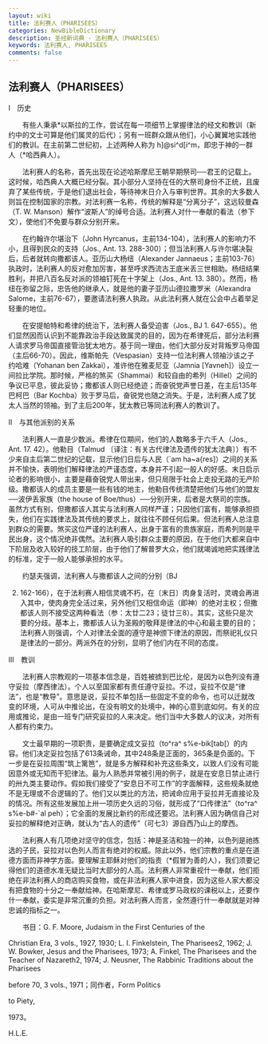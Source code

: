 ```yaml
---
layout: wiki
title: 法利赛人（PHARISEES）
categories: NewBibleDictionary
description: 圣经新词典 - 法利赛人（PHARISEES）
keywords: 法利赛人, PHARISEES
comments: false
---
```


## 法利赛人（PHARISEES）

Ⅰ　历史

　　有些人秉承*以斯拉的工作，尝试在每一项细节上掌握律法的经文和教训（新约中的文士可算是他们属灵的后代）；另有一班群众跟从他们，小心翼翼地实践他们的教训。在主前第二世纪初，上述两种人称为 h]@si^d[i^m，即忠于神的一群人（*哈西典人）。

　　法利赛人的名称，首先出现在论述哈斯摩尼王朝早期祭司──君王的记载上。这时候，哈西典人大概已经分裂。其小部分人坚持在任的大祭司身份不正统，且废弃了某些传统，于是他们退出社会，等待神末日介入与审判世界。其余的大多数人则旨在控制国家的宗教。对法利赛一名称，传统的解释是“分离分子”，这远较曼森（T. W. Manson）解作“波斯人”的绰号合适。法利赛人对什一奉献的看法（参下文），使他们不免要与群众分别开来。

　　在约翰许尔堪治下（John Hyrcanus，主前134-104），法利赛人的影响力不小，且得到民众的支持（Jos., Ant. 13. 288-300）；但当法利赛人与许尔堪决裂后，后者就转向撒都该人。亚历山大杨纽（Alexander Jannaeus；主前103-76）执政时，法利赛人的反对愈加厉害，甚至呼求西流古王底米丢三世相助。杨纽结果胜利，并把八百名反对派的领袖钉死在十字架上（Jos., Ant. 13. 380）。然而，杨纽在弥留之际，忠告他的继承人，就是他的妻子亚历山德拉撒罗米（Alexandra Salome，主前76-67），要邀请法利赛人执政。从此法利赛人就在公会中占着举足轻重的地位。

　　在安提帕特和希律的统治下，法利赛人备受迫害（Jos., BJ 1. 647-655）。他们显然因而认识到不能靠政治手段达致属灵的目的，因为在希律死后，部分法利赛人请求罗马帝国直接管治犹太地方。基于同一理由，他们大部分反对背叛罗马帝国（主后66-70）。因此，维斯帕先（Vespasian）支持一位法利赛人领袖沙该之子约哈难（Yohanan ben Zakkai），准许他在雅麦尼亚（Jamnia [Yavneh]）设立一间拉比学院。那时候，严格的煞买（Shammai）和较自由的希列（Hillel）之间的争议已平息，彼此妥协；撒都该人则已经绝迹；而奋锐党声誉日差，在主后135年巴柯巴（Bar Kochba）败于罗马后，奋锐党也随之消失。于是，法利赛人成了犹太人当然的领袖。到了主后200年，犹太教已等同法利赛人的教训了。

Ⅱ　与其他派别的关系

　　法利赛人一直是少数派。希律在位期间，他们的人数略多于六千人（Jos., Ant. 17. 42）。他勒目（Talmud 〔译注：有关古代律法及遗传的犹太法典〕）有不少来自主后第二世纪的记载，显示他们日后与人民（`am ha~a{res]）之间的关系并不愉快，表明他们解释律法的严谨态度，本身并不引起一般人的好感。末日启示论者的影响很小，主要是藉奋锐党人带出来，但只局限于社会上走投无路的无产阶级。撒都该人的成员主要是一些有钱的地主，他勒目传统清楚把他们与他们的盟友──波伊丢家族（the house of Boe/thus）──分别开来，后者是大祭司的宗族。虽然方式有别，但撒都该人其实与法利赛人同样严谨；只因他们富有，能够承担损失，他们在实践律法及其传统的要求上，就往往不顾任何后果。但法利赛人总注意到群众的需要。煞买这位严谨的法利赛人，出身于富有的贵族家庭，而希列则是平民出身，这个情况绝非偶然。法利赛人吸引群众主要的原因，在于他们大都来自中下阶层及收入较好的技工阶层，由于他们了解普罗大众，他们就竭诚地把实践律法的标准，定于一般人能够承担的水平。

　　约瑟夫强调，法利赛人与撒都该人之间的分别（BJ

2. 162-166），在于法利赛人相信灵魂不朽，在〔末日〕肉身复活时，灵魂会再进入其中，使肉身完全活过来，另外他们又相信命运（即神）的绝对主权；但撒都该人则不接受这两种看法（参：太廿二23；徒廿三8）。其实，这些只是次要的分歧。基本上，撒都该人认为圣殿的敬拜是律法的中心和最主要的目的；法利赛人则强调，个人对律法全面的遵守是神颁下律法的原因，而祭祀礼仪只是律法的一部分。两派外在的分别，显明了他们内在不同的态度。

Ⅲ　教训

　　法利赛人宗教观的一项基本信念是，百姓被掳到巴比伦，是因为以色列没有遵守妥拉（摩西律法）。个人以至国家都有责任遵守妥拉。不过，妥拉不仅是“律法”，也是“教导”。意思是说，妥拉不单包括一些固定不变的命令，也可以迁就改变的环境，人可从中推论出，在没有明文的处境中，神的心意到底如何。有关的应用或推论，是由一班专门研究妥拉的人来决定。他们当中大多数人的议决，对所有人都有约束力。

　　文士最早期的一项职责，是要确定成文妥拉（to^ra^ s%e-bik[tab[）的内容。他们决定妥拉包括了613条诫命，其中248条是正面的，365条是负面的。下一步是在妥拉周围“筑上篱笆”，就是多方解释和补充这些条文，以致人们没有可能因意外或无知而干犯律法。最为人熟悉并常被引用的例子，就是在安息日禁止进行的卅九类主要动作。假如我们接受了“安息日不可工作”的字面解释，这些规条就绝不是无理或不合逻辑的了。他们又以类比的方法，把诫命应用于妥拉并无直接论及的情况。所有这些发展加上卅一项历史久远的习俗，就形成了“口传律法”（to^ra^ s%e-b#-`al peh）；它全面的发展比新约的形成还要迟。法利赛人因为确信自己对妥拉的解释绝对正确，就认为“古人的遗传”（可七3）源自西乃山上的摩西。

　　法利赛人有几项绝对坚守的信念，包括：神是圣洁和独一的神，以色列是祂拣选的子民，妥拉对以色列人而言有绝对的权威。除此以外，他们宗教的重点是在道德方面而非神学方面。要理解主耶稣对他们的指责（*假冒为善的人），我们须要记得他们的道德水准无疑比当时大部分的人高。法利赛人非常重视什一奉献，他们拒绝在非法利赛人的商店购买食物，或在非法利赛人家中进食，因为这些人家大都没有把食物的十分之一奉献给神。在哈斯摩尼、希律或罗马政权的课税以上，还要作什一奉献，委实是非常沉重的负担。对法利赛人而言，全然遵行什一奉献就是对神忠诚的指标之一。

　　书目：G. F. Moore, Judaism in the First Centuries of the

Christian Era, 3 vols., 1927, 1930; L. I. Finkelstein, The Pharisees2, 1962; J. W. Bowker, Jesus and the Pharisees, 1973; A. Finkel, The Pharisees and the Teacher of Nazareth2, 1974; J. Neusner, The Rabbinic Traditions about the Pharisees

before 70, 3 vols., 1971；同作者，Form Politics

to Piety,

1973。

H.L.E.








